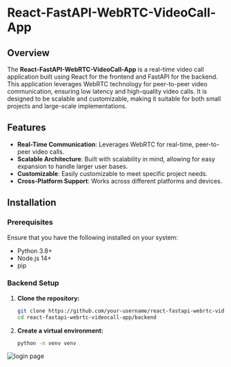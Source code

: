 # React-FastAPI-WebRTC-VideoCall-App

## Overview

The **React-FastAPI-WebRTC-VideoCall-App** is a real-time video call application built using React for the frontend and FastAPI for the backend. This application leverages WebRTC technology for peer-to-peer video communication, ensuring low latency and high-quality video calls. It is designed to be scalable and customizable, making it suitable for both small projects and large-scale implementations.

## Features

- **Real-Time Communication**: Leverages WebRTC for real-time, peer-to-peer video calls.
- **Scalable Architecture**: Built with scalability in mind, allowing for easy expansion to handle larger user bases.
- **Customizable**: Easily customizable to meet specific project needs.
- **Cross-Platform Support**: Works across different platforms and devices.

## Installation

### Prerequisites

Ensure that you have the following installed on your system:

- Python 3.8+
- Node.js 14+
- pip

### Backend Setup

1. **Clone the repository:**

   ```bash
   git clone https://github.com/your-username/react-fastapi-webrtc-videocall-app.git
   cd react-fastapi-webrtc-videocall-app/backend

2. **Create a virtual environment:**
     ```bash
     python -m venv venv

![login page](https://github.com/MuhammedJamzeeth/react-fastapi-webrtc-videocall-app/blob/main/static/login.png)
